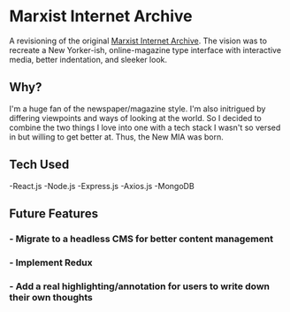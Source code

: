 # Marxist Internet Archive

A revisioning of the original [Marxist Internet Archive](https://www.marxists.org/). The vision was to recreate a New Yorker-ish, online-magazine type interface with interactive media, better indentation, and sleeker look. 

## Why?

I'm a huge fan of the newspaper/magazine style. I'm also initrigued by differing viewpoints and ways of looking at the world. So I decided to combine the two things I love into one with a tech stack I wasn't so versed in but willing to get better at. Thus, the New MIA was born. 

## Tech Used
-React.js
-Node.js
-Express.js
-Axios.js
-MongoDB

## Future Features
### - Migrate to a headless CMS for better content management
### - Implement Redux 
### - Add a real highlighting/annotation for users to write down their own thoughts


